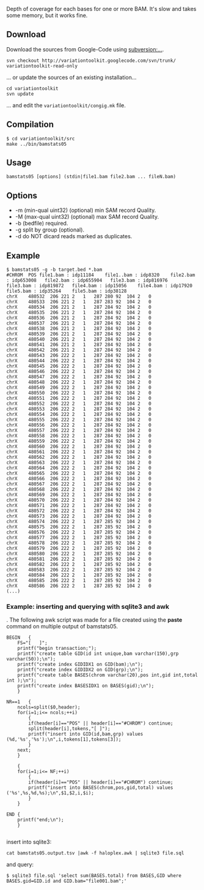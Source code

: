 

Depth of coverage for each bases for one or more BAM. It's slow and takes some memory, but it works fine.

## Download ##
Download the sources from Google-Code using [subversion:...](http://subversion.apache.org/).
```
svn checkout http://variationtoolkit.googlecode.com/svn/trunk/ variationtoolkit-read-only
```
... or update the sources of an existing installation...
```
cd variationtoolkit
svn update
```
... and edit the `variationtoolkit/congig.mk` file.

## Compilation ##


```
$ cd variationtoolkit/src
make ../bin/bamstats05
```


## Usage ##


```
bamstats05 [options] (stdin|file1.bam file2.bam ... fileN.bam)
```


## Options ##

  * -m (min-qual uint32) (optional) min SAM record Quality.
  * -M (max-qual uint32) (optional) max SAM record Quality.
  * -b (bedfile) required.
  * -g split by group (optional).
  * -d do NOT dicard reads marked as duplicates.


## Example ##



```
$ bamstats05 -g -b target.bed *.bam
#CHROM	POS	file1.bam : idp11184	file1..bam : idp8320	file2.bam : idp653008	file2.bam : idp655904	file3.bam : idp816976	file3.bam : idp819872	file4.bam : idp15056	file4.bam : idp17920	file5.bam : idp35264	file5.bam : idp38128
chrX	480532	206	221	2	1	287	280	92	104	2	0
chrX	480533	206	221	2	1	287	283	92	104	2	0
chrX	480534	206	221	2	1	287	284	92	104	2	0
chrX	480535	206	221	2	1	287	284	92	104	2	0
chrX	480536	206	221	2	1	287	284	92	104	2	0
chrX	480537	206	221	2	1	287	284	92	104	2	0
chrX	480538	206	221	2	1	287	284	92	104	2	0
chrX	480539	206	221	2	1	287	284	92	104	2	0
chrX	480540	206	221	2	1	287	284	92	104	2	0
chrX	480541	206	221	2	1	287	284	92	104	2	0
chrX	480542	206	221	2	1	287	284	92	104	2	0
chrX	480543	206	222	2	1	287	284	92	104	2	0
chrX	480544	206	222	2	1	287	284	92	104	2	0
chrX	480545	206	222	2	1	287	284	92	104	2	0
chrX	480546	206	222	2	1	287	284	92	104	2	0
chrX	480547	206	222	2	1	287	284	92	104	2	0
chrX	480548	206	222	2	1	287	284	92	104	2	0
chrX	480549	206	222	2	1	287	284	92	104	2	0
chrX	480550	206	222	2	1	287	284	92	104	2	0
chrX	480551	206	222	2	1	287	284	92	104	2	0
chrX	480552	206	222	2	1	287	284	92	104	2	0
chrX	480553	206	222	2	1	287	284	92	104	2	0
chrX	480554	206	222	2	1	287	284	92	104	2	0
chrX	480555	206	222	2	1	287	284	92	104	2	0
chrX	480556	206	222	2	1	287	284	92	104	2	0
chrX	480557	206	222	2	1	287	284	92	104	2	0
chrX	480558	206	222	2	1	287	284	92	104	2	0
chrX	480559	206	222	2	1	287	284	92	104	2	0
chrX	480560	206	222	2	1	287	284	92	104	2	0
chrX	480561	206	222	2	1	287	284	92	104	2	0
chrX	480562	206	222	2	1	287	284	92	104	2	0
chrX	480563	206	222	2	1	287	284	92	104	2	0
chrX	480564	206	222	2	1	287	284	92	104	2	0
chrX	480565	206	222	2	1	287	284	92	104	2	0
chrX	480566	206	222	2	1	287	284	92	104	2	0
chrX	480567	206	222	2	1	287	284	92	104	2	0
chrX	480568	206	222	2	1	287	284	92	104	2	0
chrX	480569	206	222	2	1	287	284	92	104	2	0
chrX	480570	206	222	2	1	287	284	92	104	2	0
chrX	480571	206	222	2	1	287	284	92	104	2	0
chrX	480572	206	222	2	1	287	284	92	104	2	0
chrX	480573	206	222	2	1	287	284	92	104	2	0
chrX	480574	206	222	2	1	287	285	92	104	2	0
chrX	480575	206	222	2	1	287	285	92	104	2	0
chrX	480576	206	222	2	1	287	285	92	104	2	0
chrX	480577	206	222	2	1	287	285	92	104	2	0
chrX	480578	206	222	2	1	287	285	92	104	2	0
chrX	480579	206	222	2	1	287	285	92	104	2	0
chrX	480580	206	222	2	1	287	285	92	104	2	0
chrX	480581	206	222	2	1	287	285	92	104	2	0
chrX	480582	206	222	2	1	287	285	92	104	2	0
chrX	480583	206	222	2	1	287	285	92	104	2	0
chrX	480584	206	222	2	1	287	285	92	104	2	0
chrX	480585	206	222	2	1	287	285	92	104	2	0
chrX	480586	206	222	2	1	287	285	92	104	2	0
(...)
```



### Example: inserting and querying with sqlite3 and awk ###
.
The following awk script was made for a file created using the **paste** command on multiple output of bamstats05.

```
BEGIN	{
	FS="[	]";
	printf("begin transaction;");
	printf("create table GID(id int unique,bam varchar(150),grp varchar(50));\n");
	printf("create index GIDIDX1 on GID(bam);\n");
	printf("create index GIDIDX2 on GID(grp);\n");
	printf("create table BASES(chrom varchar(20),pos int,gid int,total int );\n");
	printf("create index BASESIDX1 on BASES(gid);\n");
	}

NR==1	{
	ncols=split($0,header);
	for(i=1;i<= ncols;++i)
		{
		if(header[i]=="POS" || header[i]=="#CHROM") continue;
		split(header[i],tokens,"[ ]");
		printf("insert into GID(id,bam,grp) values (%d,'%s','%s');\n",i,tokens[1],tokens[3]);
		}
	next;
	}

	{
	for(i=1;i<= NF;++i)
		{
		if(header[i]=="POS" || header[i]=="#CHROM") continue;
		printf("insert into BASES(chrom,pos,gid,total) values ('%s',%s,%d,%s);\n",$1,$2,i,$i);
		}
	}
	
END	{
	printf("end;\n");
	}


```

insert into sqlite3:

```
cat bamstats05.output.tsv |awk -f haloplex.awk | sqlite3 file.sql
```

and query:

```
$ sqlite3 file.sql 'select sum(BASES.total) from BASES,GID where BASES.gid=GID.id and GID.bam="file001.bam";'
```






